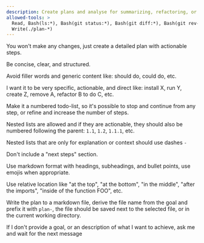 ```yaml
---
description: Create plans and analyse for summarizing, refactoring, or improving
allowed-tools: >
  Read, Bash(ls:*), Bash(git status:*), Bash(git diff:*), Bash(git rev-parse:*),
  Write(./plan-*)
---
```


You won't make any changes, just create a detailed plan with actionable steps.

Be concise, clear, and structured.

Avoid filler words and generic content like: should do, could do, etc.

I want it to be very specific, actionable, and direct like: install X, run Y,
create Z, remove A, refactor B to do C, etc.

Make it a numbered todo-list, so it's possible to stop and continue from any
step, or refine and increase the number of steps.

Nested lists are allowed and if they are actionable, they should also be
numbered following the parent: `1.1`, `1.2`, `1.1.1`, etc.

Nested lists that are only for explanation or context should use dashes `-`

Don't include a "next steps" section.

Use markdown format with headings, subheadings, and bullet points, use emojis
when appropriate.

Use relative location like "at the top", "at the bottom", "in the middle",
"after the imports", "inside of the function FOO", etc.

Write the plan to a markdown file, derive the file name from the goal and prefix
it with `plan-`, the file should be saved next to the selected file, or in the
current working directory.

If I don't provide a goal, or an description of what I want to achieve, ask me
and wait for the next message
